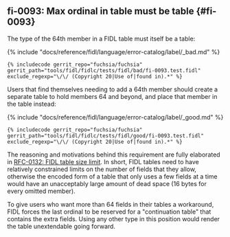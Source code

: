 ## fi-0093: Max ordinal in table must be table {#fi-0093}

The type of the 64th member in a FIDL table must itself be a table:

{% include "docs/reference/fidl/language/error-catalog/label/_bad.md" %}

```fidl
{% includecode gerrit_repo="fuchsia/fuchsia" gerrit_path="tools/fidl/fidlc/tests/fidl/bad/fi-0093.test.fidl" exclude_regexp="\/\/ (Copyright 20|Use of|found in).*" %}
```

Users that find themselves needing to add a 64th member should create a separate
table to hold members 64 and beyond, and place that member in the table instead:

{% include "docs/reference/fidl/language/error-catalog/label/_good.md" %}

```fidl
{% includecode gerrit_repo="fuchsia/fuchsia" gerrit_path="tools/fidl/fidlc/tests/fidl/good/fi-0093.test.fidl" exclude_regexp="\/\/ (Copyright 20|Use of|found in).*" %}
```

The reasoning and motivations behind this requirement are fully elaborated in
[RFC-0132: FIDL table size limit][rfc-0132]. In short, FIDL tables need to have
relatively constrained limits on the number of fields that they allow, otherwise
the encoded form of a table that only uses a few fields at a time would have an
unacceptably large amount of dead space (16 bytes for every omitted member).

To give users who want more than 64 fields in their tables a workaround, FIDL
forces the last ordinal to be reserved for a "continuation table" that contains
the extra fields. Using any other type in this position would render the table
unextendable going forward.

[rfc-0132]: /docs/contribute/governance/rfcs/0132_fidl_table_size_limit.md
